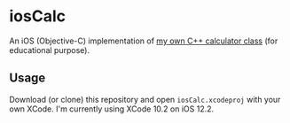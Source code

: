 #  iosCalc
An iOS (Objective-C) implementation of [my own C++ calculator class](https://github.com/WANGJIEKE/Calc/) (for educational purpose).

## Usage
Download (or clone) this repository and open `iosCalc.xcodeproj` with your own XCode. I'm currently using XCode 10.2 on iOS 12.2. 
